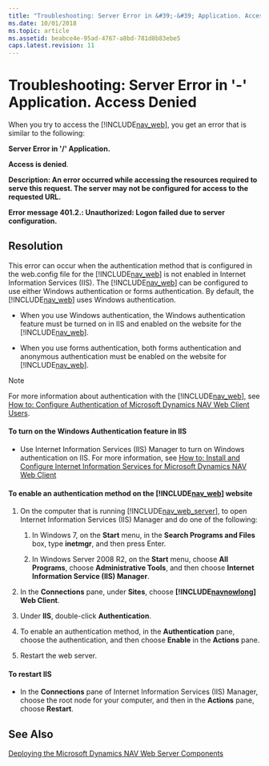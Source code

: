 ```yaml
---
title: "Troubleshooting: Server Error in &#39;-&#39; Application. Access Denied"
ms.date: 10/01/2018
ms.topic: article
ms.assetid: beabce4e-95ad-4767-a8bd-781d8b83ebe5
caps.latest.revision: 11
---
```

# Troubleshooting: Server Error in &#39;-&#39; Application. Access Denied
When you try to access the [!INCLUDE[nav_web](includes/nav_web_md.md)], you get an error that is similar to the following:  
  
 **Server Error in '/' Application.**  
  
 **Access is denied**.  
  
 **Description: An error occurred while accessing the resources required to serve this request. The server may not be configured for access to the requested URL.**  
  
 **Error message 401.2.: Unauthorized: Logon failed due to server configuration.**  
  
## Resolution  
 This error can occur when the authentication method that is configured in the web.config file for the [!INCLUDE[nav_web](includes/nav_web_md.md)] is not enabled in Internet Information Services \(IIS\). The [!INCLUDE[nav_web](includes/nav_web_md.md)] can be configured to use either Windows authentication or forms authentication. By default, the [!INCLUDE[nav_web](includes/nav_web_md.md)] uses Windows authentication.  
  
-   When you use Windows authentication, the Windows authentication feature must be turned on in IIS and enabled on the website for the [!INCLUDE[nav_web](includes/nav_web_md.md)].  
  
-   When you use forms authentication, both forms authentication and anonymous authentication must be enabled on the website for [!INCLUDE[nav_web](includes/nav_web_md.md)].  
  
> [!NOTE]  
>  For more information about authentication with the [!INCLUDE[nav_web](includes/nav_web_md.md)], see [How to: Configure Authentication of Microsoft Dynamics NAV Web Client Users](How-to--Configure-Authentication-of-Microsoft-Dynamics-NAV-Web-Client-Users.md).  
  
#### To turn on the Windows Authentication feature in IIS  
  
-   Use Internet Information Services \(IIS\) Manager to turn on Windows authentication on IIS. For more information, see [How to: Install and Configure Internet Information Services for Microsoft Dynamics NAV Web Client](How-to--Install-and-Configure-Internet-Information-Services-for-Microsoft-Dynamics-NAV-Web-Client.md)  
  
#### To enable an authentication method on the [!INCLUDE[nav_web](includes/nav_web_md.md)] website  
  
1.  On the computer that is running [!INCLUDE[nav_web_server](includes/nav_web_server_md.md)], to open Internet Information Services \(IIS\) Manager and do one of the following:  
  
    1.  In Windows 7, on the **Start** menu, in the **Search Programs and Files** box, type **inetmgr**, and then press Enter.  
  
    2.  In Windows Server 2008 R2, on the **Start** menu, choose **All Programs**, choose **Administrative Tools**, and then choose **Internet Information Service \(IIS\) Manager**.  
  
2.  In the **Connections** pane, under **Sites**, choose **[!INCLUDE[navnowlong](includes/navnowlong_md.md)] Web Client**.  
  
3.  Under **IIS**, double-click **Authentication**.  
  
4.  To enable an authentication method, in the **Authentication** pane, choose the authentication, and then choose **Enable** in the **Actions** pane.  
  
5.  Restart the web server.  
  
#### To restart IIS  
  
-   In the **Connections** pane of Internet Information Services \(IIS\) Manager, choose the root node for your computer, and then in the **Actions** pane, choose **Restart**.  
  
## See Also  
 [Deploying the Microsoft Dynamics NAV Web Server Components](Deploying-the-Microsoft-Dynamics-NAV-Web-Server-Components.md)